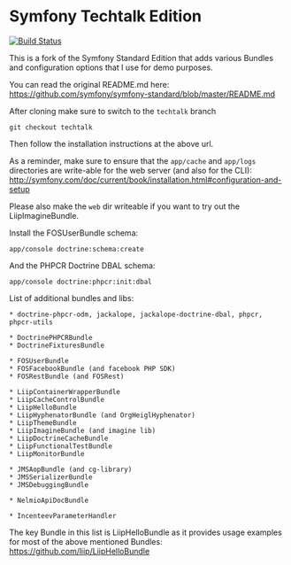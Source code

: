 Symfony Techtalk Edition
========================

[![Build Status](https://secure.travis-ci.org/liip-forks/symfony-standard.png?branch=techtalk)](http://travis-ci.org/liip-forks/symfony-standard)

This is a fork of the Symfony Standard Edition that adds various Bundles
and configuration options that I use for demo purposes.

You can read the original README.md here:
https://github.com/symfony/symfony-standard/blob/master/README.md

After cloning make sure to switch to the ``techtalk`` branch

```
git checkout techtalk
```

Then follow the installation instructions at the above url.

As a reminder, make sure to ensure that the ``app/cache`` and ``app/logs``
directories are write-able for the web server (and also for the CLI):
http://symfony.com/doc/current/book/installation.html#configuration-and-setup

Please also make the ``web`` dir writeable if you want to try out the
LiipImagineBundle.

Install the FOSUserBundle schema:
```
app/console doctrine:schema:create
```

And the PHPCR Doctrine DBAL schema:
```
app/console doctrine:phpcr:init:dbal
```

List of additional bundles and libs:

    * doctrine-phpcr-odm, jackalope, jackalope-doctrine-dbal, phpcr, phpcr-utils

    * DoctrinePHPCRBundle
    * DoctrineFixturesBundle

    * FOSUserBundle
    * FOSFacebookBundle (and facebook PHP SDK)
    * FOSRestBundle (and FOSRest)

    * LiipContainerWrapperBundle
    * LiipCacheControlBundle
    * LiipHelloBundle
    * LiipHyphenatorBundle (and OrgHeiglHyphenator)
    * LiipThemeBundle
    * LiipImagineBundle (and imagine lib)
    * LiipDoctrineCacheBundle
    * LiipFunctionalTestBundle
    * LiipMonitorBundle

    * JMSAopBundle (and cg-library)
    * JMSSerializerBundle
    * JMSDebuggingBundle

    * NelmioApiDocBundle

    * IncenteevParameterHandler

The key Bundle in this list is LiipHelloBundle as it provides usage examples
for most of the above mentioned Bundles:
https://github.com/liip/LiipHelloBundle